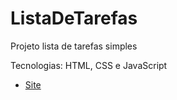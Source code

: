 # ListaDeTarefas
 Projeto lista de tarefas simples

 Tecnologias: HTML, CSS e JavaScript
* [Site](https://mateuschagas-pw.github.io/ListaDeTarefas/)
